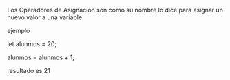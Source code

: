 Los Operadores de Asignacion son como su nombre lo dice para asignar un nuevo valor a una variable
 
 ejemplo 

 let alunmos = 20;

 alunmos = alunmos + 1;

 resultado es 21